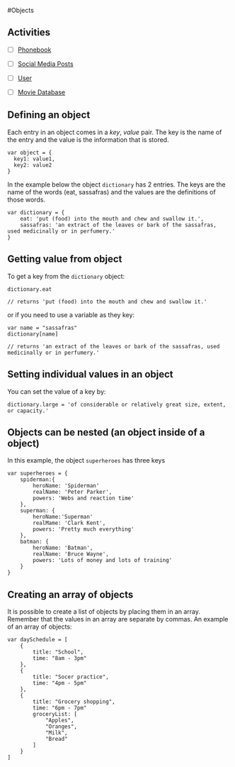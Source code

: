 #Objects

## Activities

- [ ] [Phonebook](https://github.com/danleavitt0/codecamp-examples/tree/master/objects/examples/phoneBook)
- [ ] [Social Media Posts](https://github.com/danleavitt0/codecamp-examples/tree/master/objects/examples/socialMediaPosts)
- [ ] [User](https://github.com/danleavitt0/codecamp-examples/tree/master/objects/examples/user)
- [ ] [Movie Database](https://github.com/danleavitt0/codecamp-examples/tree/master/objects/examples/movieDatabase)


## Defining an object

Each entry in an object comes in a *key*, *value* pair. The key is the name of the entry
and the value is the information that is stored.

```
var object = {
  key1: value1,
  key2: value2
}
```

In the example below the object `dictionary` has 2 entries. The keys are the name of the words (eat, sassafras) and the values
are the definitions of those words.

```
var dictionary = {
	eat: 'put (food) into the mouth and chew and swallow it.',
	sassafras: 'an extract of the leaves or bark of the sassafras, used medicinally or in perfumery.'
}
```

## Getting value from object

To get a key from the `dictionary` object:

```
dictionary.eat

// returns 'put (food) into the mouth and chew and swallow it.'
```

or if you need to use a variable as they key:

```
var name = "sassafras"
dictionary[name]

// returns 'an extract of the leaves or bark of the sassafras, used medicinally or in perfumery.'
```

## Setting individual values in an object

You can set the value of a key by:

```
dictionary.large = 'of considerable or relatively great size, extent, or capacity.'
```


## Objects can be nested (an object inside of a object)

In this example, the object `superheroes` has three keys
```
var superheroes = {
	spiderman:{
		heroName: 'Spiderman'
		realName: 'Peter Parker',
		powers: 'Webs and reaction time' 
	},
	superman: {
		heroName:'Superman'
		realMame: 'Clark Kent',
		powers: 'Pretty much everything'
	},
	batman: {
		heroName: 'Batman',
		realName: 'Bruce Wayne',
		powers: 'Lots of money and lots of training'
	}
}
```

## Creating an array of objects

It is possible to create a list of objects by placing them in an array. Remember that the values in an array are separate by 
commas. An example of an array of objects:

```
var daySchedule = [
	{
		title: "School",
		time: "8am - 3pm"
	},
	{
		title: "Socer practice",
		time: "4pm - 5pm"
	},
	{
		title: "Grocery shopping",
		time: "6pm - 7pm"
		groceryList: [
			"Apples",
			"Oranges",
			"Milk",
			"Bread"
		]
	}
]
```